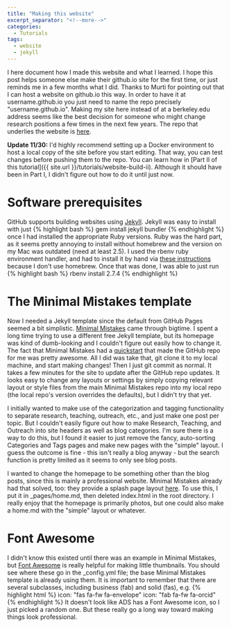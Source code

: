 ```yaml
---
title: "Making this website"
excerpt_separator: "<!--more-->"
categories:
  - Tutorials
tags:
  - website
  - jekyll
---
```


I here document how I made this website and what I learned. I hope this post helps someone else make their github.io site for the first time, or just reminds me in a few months what I did.  Thanks to Murti for pointing out that I can host a website on github.io this way. In order to have it at username.github.io you just need to name the repo precisely "username.github.io". Making my site here instead of at a berkeley.edu address seems like the best decision for someone who might change research positions a few times in the next few years. The repo that underlies the website is [here](https://github.com/emolter/emolter.github.io).

<b>Update 11/30:</b> I'd highly recommend setting up a Docker environment to host a local copy of the site before you start editing. That way, you can test changes before pushing them to the repo. You can learn how in [Part II of this tutorial]({{ site.url }}/tutorials/website-build-ii). Although it should have been in Part I, I didn't figure out how to do it until just now.

# Software prerequisites

GitHub supports building websites using [Jekyll](https://jekyllrb.com/). Jekyll was easy to install with just 
{% highlight bash %}
gem install jekyll bundler
{% endhighlight %}
once I had installed the appropriate Ruby versions. Ruby was the hard part, as it seems pretty annoying to install without homebrew and the version on my Mac was outdated (need at least 2.5). I used the rbenv ruby environment handler, and had to install it by hand via [these instructions](https://github.com/rbenv/rbenv#basic-github-checkout) because I don't use homebrew. Once that was done, I was able to just run
{% highlight bash %}
rbenv install 2.7.4
{% endhighlight %}


<!--more-->

# The Minimal Mistakes template

Now I needed a Jekyll template since the default from GitHub Pages seemed a bit simplistic. [Minimal Mistakes](https://github.com/mmistakes) came through bigtime. I spent a long time trying to use a different free Jekyll template, but its homepage was kind of dumb-looking and I couldn't figure out easily how to change it. The fact that Minimal Mistakes had a [quickstart](https://github.com/mmistakes/mm-github-pages-starter/generate) that made the GitHub repo for me was pretty awesome. All I did was take that, git clone it to my local machine, and start making changes! Then I just git commit as normal. It takes a few minutes for the site to update after the GitHub repo updates. It looks easy to change any layouts or settings by simply copying relevant layout or style files from the main Minimal Mistakes repo into my local repo (the local repo's version overrides the defaults), but I didn't try that yet.

I initially wanted to make use of the categorization and tagging functionality to separate research, teaching, outreach, etc., and just make one post per topic.  But I couldn't easily figure out how to make Research, Teaching, and Outreach into site headers as well as blog categories.  I'm sure there is a way to do this, but I found it easier to just remove the fancy, auto-sorting Categories and Tags pages and make new pages with the "simple" layout.  I guess the outcome is fine - this isn't really a blog anyway - but the search function is pretty limited as it seems to only see blog posts.

I wanted to change the homepage to be something other than the blog posts, since this is mainly a professional website. Minimal Mistakes already had that solved, too: they provide a splash page layout [here](https://raw.githubusercontent.com/mmistakes/minimal-mistakes/master/docs/_pages/home.md). To use this, I put it in _pages/home.md, then deleted index.html in the root directory. I really enjoy that the homepage is primarily photos, but one could also make a home.md with the "simple" layout or whatever.

# Font Awesome

I didn't know this existed until there was an example in Minimal Mistakes, but [Font Awesome](https://fontawesome.com/v5.15/icons?d=gallery&p=2&m=free) is really helpful for making little thumbnails. You should see where these go in the _config.yml file; the base Minimal Mistakes template is already using them. It is important to remember that there are several subclasses, including business (fab) and solid (fas), e.g.
{% highlight html %}
icon: "fas fa-fw fa-envelope"
icon: "fab fa-fw fa-orcid"
{% endhighlight %}
It doesn't look like ADS has a Font Awesome icon, so I just picked a random one.  But these really go a long way toward making things look professional.
